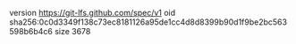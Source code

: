 version https://git-lfs.github.com/spec/v1
oid sha256:0c0d3349f138c73ec8181126a95de1cc4d8d8399b90d1f9be2bc563598b6b4c6
size 3678

